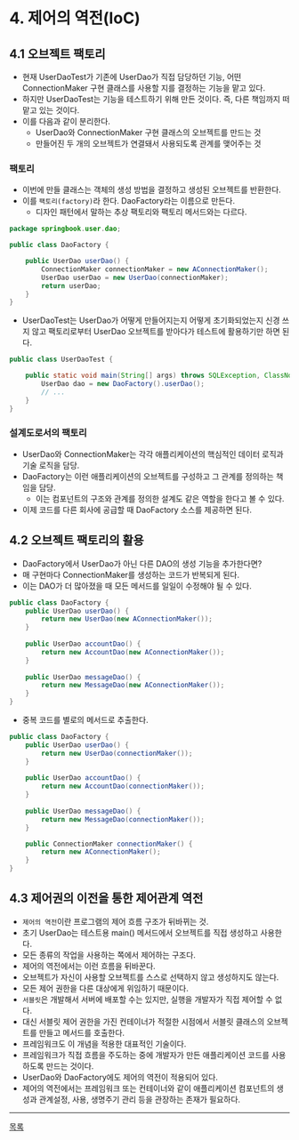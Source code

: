 # 4. 제어의 역전(IoC)

## 4.1 오브젝트 팩토리

- 현재 UserDaoTest가 기존에 UserDao가 직접 담당하던 기능, 어떤 ConnectionMaker 구현 클래스를 사용할 지를 결정하는 기능을 맡고 있다.
- 하지만 UserDaoTest는 기능을 테스트하기 위해 만든 것이다. 즉, 다른 책임까지 떠맡고 있는 것이다.
- 이를 다음과 같이 분리한다.
    - UserDao와 ConnectionMaker 구현 클래스의 오브젝트를 만드는 것
    - 만들어진 두 개의 오브젝트가 연결돼서 사용되도록 관계를 맺어주는 것

### 팩토리

- 이번에 만들 클래스는 객체의 생성 방법을 결정하고 생성된 오브젝트를 반환한다.
- 이를 `팩토리(factory)`라 한다. DaoFactory라는 이름으로 만든다.
    - 디자인 패턴에서 말하는 추상 팩토리와 팩토리 메서드와는 다르다.

```java
package springbook.user.dao;

public class DaoFactory {

    public UserDao userDao() {
        ConnectionMaker connectionMaker = new AConnectionMaker();
        UserDao userDao = new UserDao(connectionMaker);
        return userDao;
    }
}
``` 

- UserDaoTest는 UserDao가 어떻게 만들어지는지 어떻게 초기화되었는지 신경 쓰지 않고 팩토리로부터 UserDao 오브젝트를 받아다가 테스트에 활용하기만 하면 된다.

```java
public class UserDaoTest {

    public static void main(String[] args) throws SQLException, ClassNotFoundException {
        UserDao dao = new DaoFactory().userDao();
        // ...
    }
}
```

### 설계도로서의 팩토리

- UserDao와 ConnectionMaker는 각각 애플리케이션의 핵심적인 데이터 로직과 기술 로직을 담당.
- DaoFactory는 이런 애플리케이션의 오브젝트를 구성하고 그 관계를 정의하는 책임을 담당.
    - 이는 컴포넌트의 구조와 관계를 정의한 설계도 같은 역할을 한다고 볼 수 있다.
- 이제 코드를 다른 회사에 공급할 때 DaoFactory 소스를 제공하면 된다.


## 4.2 오브젝트 팩토리의 활용

- DaoFactory에서 UserDao가 아닌 다른 DAO의 생성 기능을 추가한다면?
- 매 구현마다 ConnectionMaker를 생성하는 코드가 반복되게 된다.
- 이는 DAO가 더 많아졌을 때 모든 메서드를 일일이 수정해야 될 수 있다.

```java
public class DaoFactory {
    public UserDao userDao() {
        return new UserDao(new AConnectionMaker());
    }
    
    public UserDao accountDao() {
        return new AccountDao(new AConnectionMaker());
    }
    
    public UserDao messageDao() {
        return new MessageDao(new AConnectionMaker());
    }
}
```

- 중복 코드를 별로의 메서드로 추출한다.

```java
public class DaoFactory {
    public UserDao userDao() {
        return new UserDao(connectionMaker());
    }
    
    public UserDao accountDao() {
        return new AccountDao(connectionMaker());
    }
    
    public UserDao messageDao() {
        return new MessageDao(connectionMaker());
    }

    public ConnectionMaker connectionMaker() {
        return new AConnectionMaker();
    }
}
```


## 4.3 제어권의 이전을 통한 제어관계 역전

- `제어의 역전`이란 프로그램의 제어 흐름 구조가 뒤바뀌는 것.
- 초기 UserDao는 테스트용 main() 메서드에서 오브젝트를 직접 생성하고 사용한다.
- 모든 종류의 작업을 사용하는 쪽에서 제어하는 구조다.
- 제어의 역전에서는 이런 흐름을 뒤바꾼다.
- 오브젝트가 자신이 사용할 오브젝트를 스스로 선택하지 않고 생성하지도 않는다.
- 모든 제어 권한을 다른 대상에게 위임하기 때문이다.
- `서블릿`은 개발해서 서버에 배포할 수는 있지만, 실행을 개발자가 직접 제어할 수 없다.
- 대신 서블릿 제어 권한을 가진 컨테이너가 적절한 시점에서 서블릿 클래스의 오브젝트를 만들고 메서드를 호출한다.
- 프레임워크도 이 개념을 적용한 대표적인 기술이다.
- 프레임워크가 직접 흐름을 주도하는 중에 개발자가 만든 애플리케이션 코드를 사용하도록 만드는 것이다.
- UserDao와 DaoFactory에도 제어의 역전이 적용되어 있다.
- 제어의 역전에서는 프레임워크 또는 컨테이너와 같이 애플리케이션 컴포넌트의 생성과 관계설정, 사용, 생명주기 관리 등을 관장하는 존재가 필요하다.

---
[목록](./index.md)
